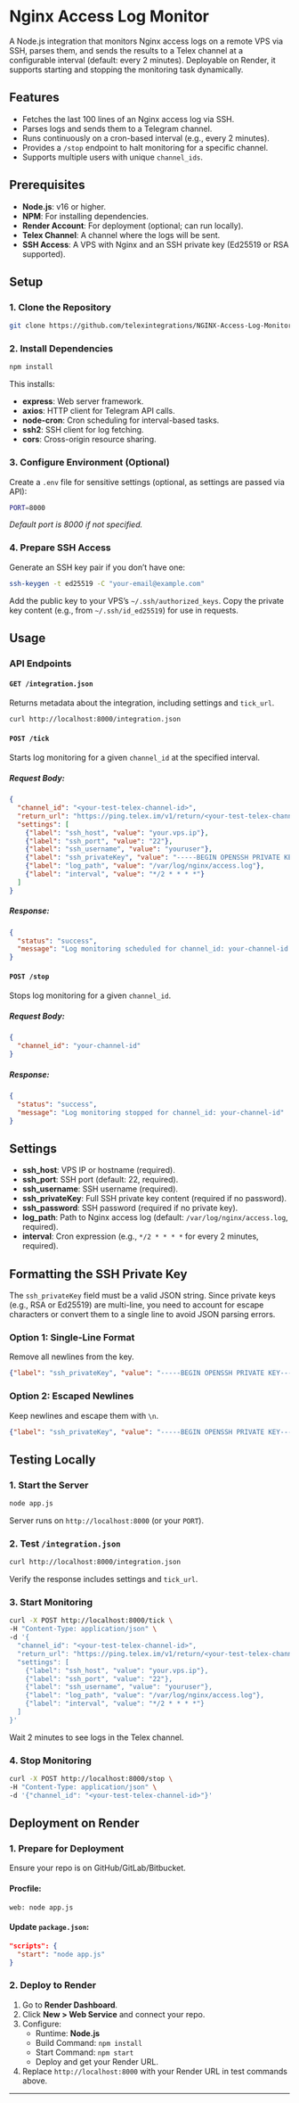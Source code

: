 # Nginx Access Log Monitor

A Node.js integration that monitors Nginx access logs on a remote VPS via SSH, parses them, and sends the results to a Telex channel at a configurable interval (default: every 2 minutes). Deployable on Render, it supports starting and stopping the monitoring task dynamically.

## Features
- Fetches the last 100 lines of an Nginx access log via SSH.
- Parses logs and sends them to a Telegram channel.
- Runs continuously on a cron-based interval (e.g., every 2 minutes).
- Provides a `/stop` endpoint to halt monitoring for a specific channel.
- Supports multiple users with unique `channel_ids`.

## Prerequisites
- **Node.js**: v16 or higher.
- **NPM**: For installing dependencies.
- **Render Account**: For deployment (optional; can run locally).
- **Telex Channel**: A channel where the logs will be sent.
- **SSH Access**: A VPS with Nginx and an SSH private key (Ed25519 or RSA supported).

## Setup

### 1. Clone the Repository
```bash
git clone https://github.com/telexintegrations/NGINX-Access-Log-Monitor.git
```

### 2. Install Dependencies
```bash
npm install
```
This installs:
- **express**: Web server framework.
- **axios**: HTTP client for Telegram API calls.
- **node-cron**: Cron scheduling for interval-based tasks.
- **ssh2**: SSH client for log fetching.
- **cors**: Cross-origin resource sharing.

### 3. Configure Environment (Optional)
Create a `.env` file for sensitive settings (optional, as settings are passed via API):
```bash
PORT=8000
```
_Default port is 8000 if not specified._

### 4. Prepare SSH Access
Generate an SSH key pair if you don’t have one:
```bash
ssh-keygen -t ed25519 -C "your-email@example.com"
```
Add the public key to your VPS’s `~/.ssh/authorized_keys`.
Copy the private key content (e.g., from `~/.ssh/id_ed25519`) for use in requests.

## Usage

### API Endpoints

#### `GET /integration.json`
Returns metadata about the integration, including settings and `tick_url`.
```bash
curl http://localhost:8000/integration.json
```

#### `POST /tick`
Starts log monitoring for a given `channel_id` at the specified interval.

##### Request Body:
```json
{
  "channel_id": "<your-test-telex-channel-id>",
  "return_url": "https://ping.telex.im/v1/return/<your-test-telex-channel-id>",
  "settings": [
    {"label": "ssh_host", "value": "your.vps.ip"},
    {"label": "ssh_port", "value": "22"},
    {"label": "ssh_username", "value": "youruser"},
    {"label": "ssh_privateKey", "value": "-----BEGIN OPENSSH PRIVATE KEY-----b3BlbnNzaC1r...-----END OPENSSH PRIVATE KEY-----"},
    {"label": "log_path", "value": "/var/log/nginx/access.log"},
    {"label": "interval", "value": "*/2 * * * *"}
  ]
}
```
##### Response:
```json
{
  "status": "success",
  "message": "Log monitoring scheduled for channel_id: your-channel-id with interval: */2 * * * *"
}
```

#### `POST /stop`
Stops log monitoring for a given `channel_id`.

##### Request Body:
```json
{
  "channel_id": "your-channel-id"
}
```
##### Response:
```json
{
  "status": "success",
  "message": "Log monitoring stopped for channel_id: your-channel-id"
}
```

## Settings
- **ssh_host**: VPS IP or hostname (required).
- **ssh_port**: SSH port (default: 22, required).
- **ssh_username**: SSH username (required).
- **ssh_privateKey**: Full SSH private key content (required if no password).
- **ssh_password**: SSH password (required if no private key).
- **log_path**: Path to Nginx access log (default: `/var/log/nginx/access.log`, required).
- **interval**: Cron expression (e.g., `*/2 * * * *` for every 2 minutes, required).

## Formatting the SSH Private Key
The `ssh_privateKey` field must be a valid JSON string. Since private keys (e.g., RSA or Ed25519) are multi-line, you need to account for escape characters or convert them to a single line to avoid JSON parsing errors.

### Option 1: Single-Line Format
Remove all newlines from the key.
```json
{"label": "ssh_privateKey", "value": "-----BEGIN OPENSSH PRIVATE KEY-----b3BlbnNzaC1rZXktdjEAAAAABG5vbmUAAAAEbm9uZQAA...-----END OPENSSH PRIVATE KEY-----"}
```

### Option 2: Escaped Newlines
Keep newlines and escape them with `\n`.
```json
{"label": "ssh_privateKey", "value": "-----BEGIN OPENSSH PRIVATE KEY-----\nb3BlbnNzaC1rZXktdjEAAAAABG5vbmUAAAAEbm9uZQAA...\n-----END OPENSSH PRIVATE KEY-----"}
```

## Testing Locally

### 1. Start the Server
```bash
node app.js
```
Server runs on `http://localhost:8000` (or your `PORT`).

### 2. Test `/integration.json`
```bash
curl http://localhost:8000/integration.json
```
Verify the response includes settings and `tick_url`.

### 3. Start Monitoring
```bash
curl -X POST http://localhost:8000/tick \
-H "Content-Type: application/json" \
-d '{
  "channel_id": "<your-test-telex-channel-id>",
  "return_url": "https://ping.telex.im/v1/return/<your-test-telex-channel-id>",
  "settings": [
    {"label": "ssh_host", "value": "your.vps.ip"},
    {"label": "ssh_port", "value": "22"},
    {"label": "ssh_username", "value": "youruser"},
    {"label": "log_path", "value": "/var/log/nginx/access.log"},
    {"label": "interval", "value": "*/2 * * * *"}
  ]
}'
```
Wait 2 minutes to see logs in the Telex channel.

### 4. Stop Monitoring
```bash
curl -X POST http://localhost:8000/stop \
-H "Content-Type: application/json" \
-d '{"channel_id": "<your-test-telex-channel-id>"}'
```

## Deployment on Render

### 1. Prepare for Deployment
Ensure your repo is on GitHub/GitLab/Bitbucket.

#### Procfile:
```text
web: node app.js
```

#### Update `package.json`:
```json
"scripts": {
  "start": "node app.js"
}
```

### 2. Deploy to Render
1. Go to **Render Dashboard**.
2. Click **New > Web Service** and connect your repo.
3. Configure:
   - Runtime: **Node.js**
   - Build Command: `npm install`
   - Start Command: `npm start`
   - Deploy and get your Render URL.
4. Replace `http://localhost:8000` with your Render URL in test commands above.

---

